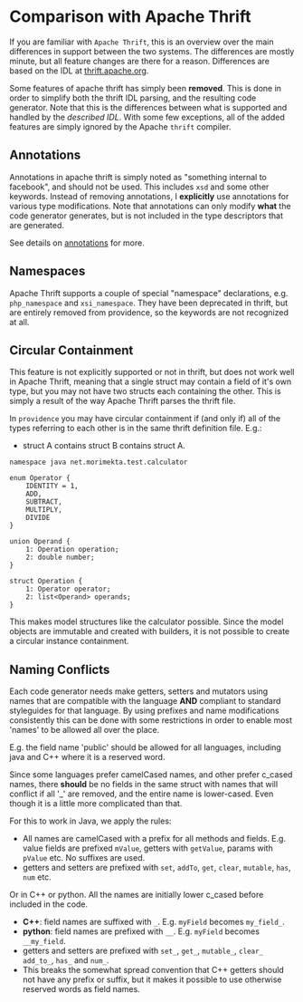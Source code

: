 Comparison with Apache Thrift
=============================

If you are familiar with `Apache Thrift`, this is an overview over the
main differences in support between the two systems. The differences are
mostly minute, but all feature changes are there for a reason. Differences
are based on the IDL at [thrift.apache.org](https://thrift.apache.org/docs/idl).

Some features of apache thrift has simply been **removed**. This is done
in order to simplify both the thrift IDL parsing, and the resulting code
generator. Note that this is the differences between what is supported
and handled by the *described IDL*. With some few exceptions, all of the
added features are simply ignored by the Apache `thrift` compiler.

## Annotations

Annotations in apache thrift is simply noted as "something internal to
facebook", and should not be used. This includes `xsd` and some other
keywords. Instead of removing annotations, I **explicitly** use
annotations for various type modifications. Note that annotations can
only modify **what** the code generator generates, but is not included
in the type descriptors that are generated.

See details on [annotations](annotations.html) for more.

## Namespaces

Apache Thrift supports a couple of special "namespace" declarations, e.g.
`php_namespace` and `xsi_namespace`. They have been deprecated in thrift,
but are entirely removed from providence, so the keywords are not recognized
at all.

## Circular Containment

This feature is not explicitly supported or not in thrift, but does not
work well in Apache Thrift, meaning that a single struct may contain a
field of it's own type, but you may not have two structs each containing
the other. This is simply a result of the way Apache Thrift parses the
thrift file.

In `providence` you may have circular containment if (and only if) all
of the types referring to each other is in the same thrift definition
file. E.g.:

- struct A contains struct B contains struct A.

```thrift
namespace java net.morimekta.test.calculator

enum Operator {
    IDENTITY = 1,
    ADD,
    SUBTRACT,
    MULTIPLY,
    DIVIDE
}

union Operand {
    1: Operation operation;
    2: double number;
}

struct Operation {
    1: Operator operator;
    2: list<Operand> operands;
}
```

This makes model structures like the calculator possible. Since the model
objects are immutable and created with builders, it is not possible to create
a circular instance containment.

## Naming Conflicts

Each code generator needs make getters, setters and mutators using names that are
compatible with the language **AND** compliant to standard styleguides for that
language. By using prefixes and name modifications consistently this can be
done with some restrictions in order to enable most 'names' to be allowed all
over the place.

E.g. the field name 'public' should be allowed for all languages, including
java and C++ where it is a reserved word.

Since some languages prefer camelCased names, and other prefer c_cased names,
there **should** be no fields in the same struct with names that will conflict
if all '_' are removed, and the entire name is lower-cased. Even though it is
a little more complicated than that.

For this to work in Java, we apply the rules:

- All names are camelCased with a prefix for all methods and fields. E.g.
  value fields are prefixed `mValue`, getters with `getValue`, params with
  `pValue` etc. No suffixes are used.
- getters and setters are prefixed with `set`, `addTo`, `get`, `clear`,
  `mutable`, `has`, `num` etc.

Or in C++ or python. All the names are initially lower c_cased before
included in the code.

- __C++__: field names are suffixed with `_`. E.g. `myField` becomes `my_field_`.
- __python__: field names are prefixed with `__`. E.g. `myField` becomes `__my_field`.
- getters and setters are prefixed with `set_`, `get_`, `mutable_`, `clear_` `add_to_`, `has_` and `num_`.
- This breaks the somewhat spread convention that C++ getters should not have any prefix or suffix, but
  it makes it possible to use otherwise reserved words as field names.
